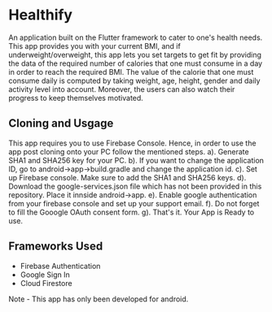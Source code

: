 # Healthify

An application built on the Flutter framework to cater to one's health needs. This app provides you with your current BMI, and if underweight/overweight, this app lets you set targets to get fit by providing the data of the required number of calories that one must consume in a day in order to reach the required BMI. The value of the calorie that one must consume daily is computed by taking weight, age, height, gender and daily activity level into account. Moreover, the users can also watch their progress to keep themselves motivated.

## Cloning and Usgage
This app requires you to use Firebase Console. Hence, in order to use the app post cloning onto your PC follow the mentioned steps.
a). Generate SHA1 and SHA256 key for your PC.
b). If you want to change the application ID, go to android->app->build.gradle and change the application id.
c). Set up Firebase console. Make sure to add the SHA1 and SHA256 keys.
d). Download the google-services.json file which has not been provided in this repository. Place it innside android->app.
e). Enable google authentication from your firebase console and set up your support email.
f). Do not forget to fill the Gooogle OAuth consent form.
g). That's it. Your App is Ready to use.

## Frameworks Used
 - Firebase Authentication
 - Google Sign In
 - Cloud Firestore


Note - This app has only been developed for android.
